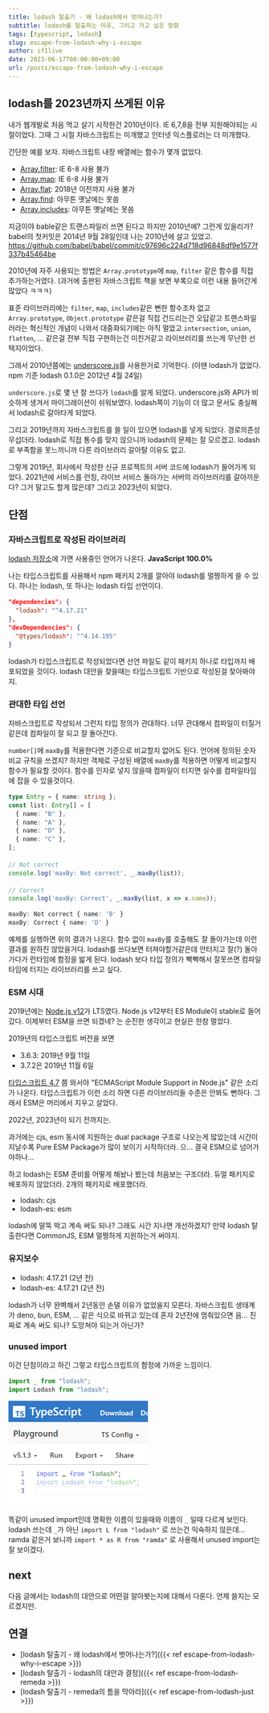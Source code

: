 ```yaml
---
title: lodash 탈출기 - 왜 lodash에서 벗어나는가?
subtitle: lodash를 탈출하는 이유, 그리고 가고 싶은 방향
tags: [typescript, lodash]
slug: escape-from-lodash-why-i-escape
author: if1live
date: 2023-06-17T00:00:00+09:00
url: /posts/escape-from-lodash-why-i-escape
---
```


## lodash를 2023년까지 쓰게된 이유

내가 웹개발로 처음 먹고 살기 시작한건 2010년이다.
IE 6,7,8을 전부 지원해야되는 시절이었다.
그때 그 시절 자바스크립트는 미개했고 인터넷 익스플로러는 더 미개했다.

간단한 예를 보자. 자바스크립트 내장 배열에는 함수가 몇개 없었다.

* [Array.filter](https://caniuse.com/mdn-javascript_builtins_array_filter): IE 6-8 사용 불가
* [Array.map](https://caniuse.com/mdn-javascript_builtins_array_map): IE 6-8 사용 불가
* [Array.flat](https://caniuse.com/mdn-javascript_builtins_array_flat): 2018년 이전까지 사용 불가
* [Array.find](https://caniuse.com/array-find): 아무튼 옛날에는 못씀
* [Array.includes](https://caniuse.com/array-includes): 아무튼 옛날에는 못씀

지금이야 bable같은 트랜스파일러 쓰면 된다고 하지만 2010년에? 그런게 있을리가?
babel의 첫커밋은 2014년 9월 28일인데 나는 2010년에 살고 있었고.
https://github.com/babel/babel/commit/c97696c224d718d96848df9e1577f337b45464be

2010년에 자주 사용되는 방법은 `Array.prototype`에 `map`, `filter` 같은 함수를 직접 추가하는거였다.
(과거에 출판된 자바스크립트 책을 보면 부록으로 이런 내용 들어간게 많았다 ㅋㅋㅋ)

표준 라이브러리에는 `filter`, `map`, `includes`같은 뻔한 함수조차 없고
`Array.prototype`, `Object.prototype` 같은걸 직접 건드리는건 오답같고
트랜스파일러라는 혁신적인 개념이 나와서 대중화되기에는 아직 멀었고
`intersection`, `union`, `flatten`, ... 같은걸 전부 직접 구현하는건 미친거같고
라이브러리를 쓰는게 무난한 선택지이었다.

그래서 2010년쯤에는 [underscore.js][site-underscore]를 사용한거로 기억한다.
(이땐 lodash가 없었다. npm 기준 lodash 0.1.0은 2012년 4월 24일)

`underscore.js`로 몇 년 잘 쓰다가 `lodash`를 알게 되었다.
underscore.js와 API가 비슷하게 생겨서 마이그레이션이 쉬워보였다.
lodash쪽이 기능이 더 많고 문서도 충실해서 lodash로 갈아타게 되었다.

그리고 2019년까지 자바스크립트를 쓸 일이 있으면 lodash를 넣게 되었다.
경로의존성 무섭더라. lodash로 직접 통수를 맞지 않으니까 lodash의 문제는 잘 모르겠고.
lodash로 부족함을 못느끼니까 다른 라이브러리 갈아탈 이유도 없고.

그렇게 2019년, 회사에서 작성한 신규 프로젝트의 서버 코드에 lodash가 들어가게 되었다.
2021년에 서비스를 런칭, 라이브 서비스 돌아가는 서버의 라이브러리를 갈아끼운다? 그거 말고도 할게 많은데?
그리고 2023년이 되었다.

## 단점

### 자바스크립트로 작성된 라이브러리

[lodash 저장소][github-lodash]에 가면 사용중인 언어가 나온다.  **JavaScript 100.0%**

나는 타입스크립트를 사용해서 npm 패키지 2개를 깔아야 lodash를 멀쩡하게 쓸 수 있다.
하나는 lodash, 또 하나는 lodash 타입 선언이다.

```json
"dependencies": {
  "lodash": "^4.17.21"
},
"devDependencies": {
  "@types/lodash": "^4.14.195"
}
```

lodash가 타입스크립트로 작성되었다면 선언 파일도 같이 패키지 하나로 타입까지 배포되었을 것이다.
lodash 대안을 찾을때는 타입스크립트 기반으로 작성된걸 찾아봐야지.

### 관대한 타입 선언

자바스크립트로 작성되서 그런지 타입 정의가 관대하다.
너무 관대해서 컴파일이 터질거같은데 컴파일이 잘 되고 잘 돌아간다.

`number[]`에 `maxBy`를 적용한다면 기준으로 비교할지 없어도 된다. 언어에 정의된 숫자 비교 규칙을 쓰겠지?
하지만 객체로 구성된 배열에 `maxBy`를 적용하면 어떻게 비교할지 함수가 필요할 것이다.
함수를 인자로 넣지 않을때 컴파일이 터지면 실수를 컴파일타임에 잡을 수 있을것이다.

```ts
type Entry = { name: string };
const list: Entry[] = [
  { name: "B" },
  { name: "A" },
  { name: "D" },
  { name: "C" },
];

// Not correct
console.log('maxBy: Not correct', _.maxBy(list));

// Correct
console.log('maxBy: Correct', _.maxBy(list, x => x.name));
```

```ts
maxBy: Not correct { name: 'B' }
maxBy: Correct { name: 'D' }
```

예제를 실행하면 위의 결과가 나온다.
함수 없이 `maxBy`를 호출해도 잘 돌아가는데 이런 결과를 원하진 않았을거다.
lodash를 쓰다보면 터져야할거같은데 안터지고 잘(?) 돌아가다가 런타임에 함정을 밟게 된다.
lodash 보다 타입 정의가 빡빡해서 잘못쓰면 컴파일 타임에 터지는 라이브러리를 쓰고 싶다.

### ESM 시대

2019년에는 [Node.js v12](https://nodejs.org/en/blog/release/v12.13.0)가 LTS였다.
Node.js v12부터 ES Module이 stable로 들어갔다.
이제부터 ESM을 쓰면 되겠네? 는 순진한 생각이고 현실은 한참 멀었다.

2019년의 타입스크립트 버전을 보면
* 3.6.3: 2019년 9월 11일
* 3.7.2은 2019년 11월 6일

[타입스크립트 4.7](https://www.typescriptlang.org/docs/handbook/release-notes/typescript-4-7.html) 쯤 와서야 "ECMAScript Module Support in Node.js" 같은 소리가 나온다.
타입스크립트가 이런 소리 하면 다른 라이브러리들 수준은 안봐도 뻔하다.
그래서 ESM은 머리에서 지우고 살았다.

2022년, 2023년이 되기 전까지는.

과거에는 cjs, esm 동시에 지원하는 dual package 구조로 나오는게 많았는데
시간이 지날수록 Pure ESM Package가 많이 보이기 시작하더라.
으... 결국 ESM으로 넘어가야하나...

하고 lodash는 ESM 준비를 어떻게 해놨나 봤는데 처음보는 구조더라.
듀얼 패키지로 배포하지 않았더라. 2개의 패키지로 배포했더라.

* lodash: cjs
* lodash-es: esm

lodash에 말뚝 박고 계속 써도 되나? 그래도 시간 지나면 개선하겠지?
만약 lodash 탈출한다면 CommonJS, ESM 멀쩡하게 지원하는거 써야지.

### 유지보수

* lodash: 4.17.21 (2년 전)
* lodash-es: 4.17.21 (2년 전)

lodash가 너무 완벽해서 2년동안 손댈 이유가 없었을지 모른다.
자바스크립트 생태계가 deno, bun, ESM, ... 같은 식으로 바뀌고 있는데 혼자 2년전에 멈춰있으면 음...
진짜로 계속 써도 되나? 도망쳐야 되는거 아닌가?

### unused import

이건 단점이라고 하긴 그렇고 타입스크립트의 함정에 가까운 느낌이다.

```ts
import _ from "lodash";
import Lodash from "lodash";
```

![lodash unused import](lodash-unused-import.png)

똑같이 unused import인데 명확한 이름이 있을때와 이름이 `_` 일때 다르게 보인다.
lodash 쓰는데 `_`가 아닌 `import L from "lodash"` 로 쓰는건 익숙하지 않은데...
ramda 같은거 보니까 `import * as R from "ramda"` 로 사용해서 unused import는 잘 보이겠다.

## next

다음 글에서는 lodash의 대안으로 어떤걸 알아봣는지에 대해서 다룬다.
언제 쓸지는 모르겠지만.

## 연결
* [lodash 탈출기 - 왜 lodash에서 벗어나는가?]({{< ref escape-from-lodash-why-i-escape >}})
* [lodash 탈출기 - lodash의 대안과 결정]({{< ref escape-from-lodash-remeda >}})
* [lodash 탈출기 - remeda의 틈을 막아라]({{< ref escape-from-lodash-just >}})

[site-underscore]: https://underscorejs.org/
[github-lodash]: https://github.com/lodash/lodash
[npm-lodash]: https://www.npmjs.com/package/lodash
